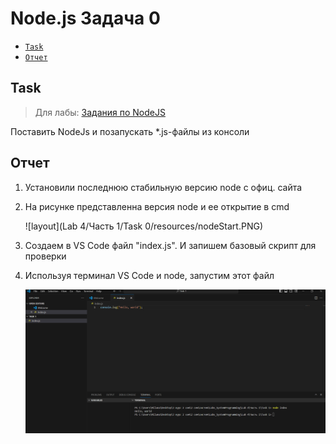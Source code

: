 # Node.js Задача 0 
- [`Task`](#task)
- [`Отчет`](#отчет)
## Task
> Для лабы: <a href="https://github.com/goryachkinama/web-lectures/blob/main/src/lab_7_nodejs.md">Задания по NodeJS</a>

Поставить NodeJs и позапускать *.js-файлы из консоли

## Отчет

1. Установили последнюю стабильную версию node с офиц. сайта
2. На рисунке представленна версия node и ее открытие в cmd

    ![layout](Lab 4/Часть 1/Task 0/resources/nodeStart.PNG) 

3. Создаем в VS Code файл "index.js". И запишем базовый скрипт для проверки
4. Используя терминал VS Code и node, запустим этот файл 

     ![layout](resources/openJS.png) 
